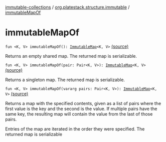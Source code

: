 [immutable-collections](../index.md) / [org.platestack.structure.immutable](index.md) / [immutableMapOf](.)

# immutableMapOf

`fun <K, V> immutableMapOf(): `[`ImmutableMap`](-immutable-map.md)`<K, V>` [(source)](https://github.com/PlateStack/immutable-collections/blob/v0.1.0-alpha/src/main/kotlin/org/platestack/structure/immutable/ImmutableMaps.kt#L31)

Returns an empty shared map. The returned map is serializable.

`fun <K, V> immutableMapOf(pair: Pair<K, V>): `[`ImmutableMap`](-immutable-map.md)`<K, V>` [(source)](https://github.com/PlateStack/immutable-collections/blob/v0.1.0-alpha/src/main/kotlin/org/platestack/structure/immutable/ImmutableMaps.kt#L36)

Returns a singleton map. The returned map is serializable.

`fun <K, V> immutableMapOf(vararg pairs: Pair<K, V>): `[`ImmutableMap`](-immutable-map.md)`<K, V>` [(source)](https://github.com/PlateStack/immutable-collections/blob/v0.1.0-alpha/src/main/kotlin/org/platestack/structure/immutable/ImmutableMaps.kt#L43)

Returns a map with the specified contents, given as a list of pairs where the first value is the key and the second is the value. If multiple pairs have the same key, the resulting map will contain the value from the last of those pairs.

Entries of the map are iterated in the order they were specified. The returned map is serializable

